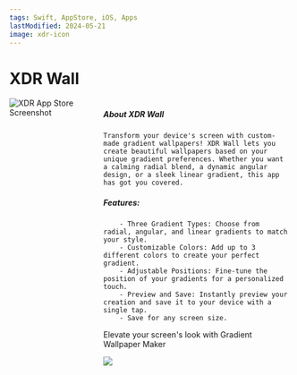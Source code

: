 ```yaml
---
tags: Swift, AppStore, iOS, Apps
lastModified: 2024-05-21
image: xdr-icon
---
```


# XDR Wall

<div style="display: flex; align-items: flex-start;">
  <div style="flex: 1;">
    <img src="/images/hydra-reminder/xdr.png" alt="XDR App Store Screenshot" style="max-width: 260px; margin-right: 20px;">
  </div>
  <div style="flex: 2;">
   
  ##### About XDR Wall

    Transform your device's screen with custom-made gradient wallpapers! XDR Wall lets you create beautiful wallpapers based on your unique gradient preferences. Whether you want a calming radial blend, a dynamic angular design, or a sleek linear gradient, this app has got you covered.

  ##### Features:

        - Three Gradient Types: Choose from radial, angular, and linear gradients to match your style.
        - Customizable Colors: Add up to 3 different colors to create your perfect gradient.
        - Adjustable Positions: Fine-tune the position of your gradients for a personalized touch.
        - Preview and Save: Instantly preview your creation and save it to your device with a single tap.
        - Save for any screen size.


Elevate your screen's look with Gradient Wallpaper Maker
   
<a href="https://apps.apple.com/rs/app/xdrwall/id1636710648">
    <img src="/images/download_appstore.svg">
</a>
   
  </div>
</div>
